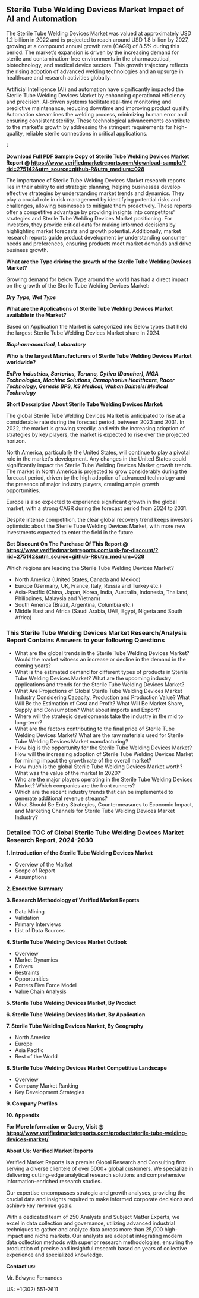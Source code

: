 <h2>Sterile Tube Welding Devices Market Impact of AI and Automation</h2><p>The Sterile Tube Welding Devices Market was valued at approximately USD 1.2 billion in 2022 and is projected to reach around USD 1.8 billion by 2027, growing at a compound annual growth rate (CAGR) of 8.5% during this period. The market’s expansion is driven by the increasing demand for sterile and contamination-free environments in the pharmaceutical, biotechnology, and medical device sectors. This growth trajectory reflects the rising adoption of advanced welding technologies and an upsurge in healthcare and research activities globally.</p><p>Artificial Intelligence (AI) and automation have significantly impacted the Sterile Tube Welding Devices Market by enhancing operational efficiency and precision. AI-driven systems facilitate real-time monitoring and predictive maintenance, reducing downtime and improving product quality. Automation streamlines the welding process, minimizing human error and ensuring consistent sterility. These technological advancements contribute to the market's growth by addressing the stringent requirements for high-quality, reliable sterile connections in critical applications.</p>t</p><p id="" class=""><strong>Download Full PDF Sample Copy of Sterile Tube Welding Devices Market Report @ <a href="https://www.verifiedmarketreports.com/download-sample/?rid=275142&utm_source=github-R&utm_medium=028" target="_blank">https://www.verifiedmarketreports.com/download-sample/?rid=275142&utm_source=github-R&utm_medium=028</a></strong></p><p>The importance of&nbsp;Sterile Tube Welding Devices Market research reports lies in their ability to aid strategic planning, helping businesses develop effective strategies by understanding market trends and dynamics. They play a crucial role in risk management by identifying potential risks and challenges, allowing businesses to mitigate them proactively. These reports offer a competitive advantage by providing insights into competitors' strategies and Sterile Tube Welding Devices Market positioning. For investors, they provide critical data for making informed decisions by highlighting market forecasts and growth potential. Additionally, market research reports guide product development by understanding consumer needs and preferences, ensuring products meet market demands and drive business growth.</p><p><strong>What are the&nbsp;Type driving the growth of the Sterile Tube Welding Devices Market?</strong></p><p id="" class="">Growing demand for below Type around the world has had a direct impact on the growth of the Sterile Tube Welding Devices Market:</p><em><strong>Dry Type, Wet Type</strong></em></p><strong>What are the&nbsp;Applications&nbsp;of Sterile Tube Welding Devices Market available in the Market?</strong></p><p id="" class="">Based on Application the Market is categorized into Below types that held the largest Sterile Tube Welding Devices Market share In 2024.</p><em><strong>Biopharmaceutical, Laboratory</strong></em></p><strong>Who is the largest Manufacturers of Sterile Tube Welding Devices Market worldwide?</strong></p><p><em><strong>EnPro Industries, Sartorius, Terumo, Cytiva (Danaher), MGA Technologies, Machine Solutions, Demophorius Healthcare, Racer Technology, Genesis BPS, KS Medical, Wuhan Baimeisi Medical Technology</strong></em></p><p id="" class=""><strong>Short Description About Sterile Tube Welding Devices Market:</strong></p><p>The global Sterile Tube Welding Devices Market is anticipated to rise at a considerable rate during the forecast period, between 2023 and 2031. In 2022, the market is growing steadily, and with the increasing adoption of strategies by key players, the market is expected to rise over the projected horizon.</p><p>North America, particularly the United States, will continue to play a pivotal role in the market's development. Any changes in the United States could significantly impact the Sterile Tube Welding Devices Market growth trends. The market in North America is projected to grow considerably during the forecast period, driven by the high adoption of advanced technology and the presence of major industry players, creating ample growth opportunities.</p><p>Europe is also expected to experience significant growth in the global market, with a strong CAGR during the forecast period from 2024 to 2031.</p><p>Despite intense competition, the clear global recovery trend keeps investors optimistic about the Sterile Tube Welding Devices Market, with more new investments expected to enter the field in the future.</p><p id="" class=""><strong>Get Discount On The Purchase Of This Report @ <a href="https://www.verifiedmarketreports.com/ask-for-discount/?rid=275142&utm_source=github-R&utm_medium=028" target="_blank">https://www.verifiedmarketreports.com/ask-for-discount/?rid=275142&utm_source=github-R&utm_medium=028</a></strong></p>Which regions are leading the Sterile Tube Welding Devices Market?</p><ul><li>North America (United States, Canada and Mexico)</li><li>Europe (Germany, UK, France, Italy, Russia and Turkey etc.)</li><li>Asia-Pacific (China, Japan, Korea, India, Australia, Indonesia, Thailand, Philippines, Malaysia and Vietnam)</li><li>South America (Brazil, Argentina, Columbia etc.)</li><li>Middle East and Africa (Saudi Arabia, UAE, Egypt, Nigeria and South Africa)</li></ul><h3 id="" class="">This Sterile Tube Welding Devices Market Research/Analysis Report Contains Answers to your following Questions</h3><ul><li>What are the global trends in the Sterile Tube Welding Devices Market? Would the market witness an increase or decline in the demand in the coming years?</li><li>What is the estimated demand for different types of products in Sterile Tube Welding Devices Market? What are the upcoming industry applications and trends for the Sterile Tube Welding Devices Market?</li><li>What Are Projections of Global Sterile Tube Welding Devices Market Industry Considering Capacity, Production and Production Value? What Will Be the Estimation of Cost and Profit? What Will Be Market Share, Supply and Consumption? What about imports and Export?</li><li>Where will the strategic developments take the industry in the mid to long-term?</li><li>What are the factors contributing to the final price of Sterile Tube Welding Devices Market? What are the raw materials used for Sterile Tube Welding Devices Market manufacturing?</li><li>How big is the opportunity for the Sterile Tube Welding Devices Market? How will the increasing adoption of Sterile Tube Welding Devices Market for mining impact the growth rate of the overall market?</li><li>How much is the global Sterile Tube Welding Devices Market worth? What was the value of the market In 2020?</li><li>Who are the major players operating in the Sterile Tube Welding Devices Market? Which companies are the front runners?</li><li>Which are the recent industry trends that can be implemented to generate additional revenue streams?</li><li>What Should Be Entry Strategies, Countermeasures to Economic Impact, and Marketing Channels for Sterile Tube Welding Devices Market Industry?</li></ul><h3 id="" class="">Detailed TOC of Global Sterile Tube Welding Devices Market Research Report, 2024-2030</h3><p id="" class=""><strong>1. Introduction of the Sterile Tube Welding Devices Market</strong></p><ul><li>Overview of the Market</li><li>Scope of Report</li><li>Assumptions</li></ul><p id="" class=""><strong>2. Executive Summary</strong></p><p id="" class=""><strong>3. Research Methodology of Verified Market Reports</strong></p><ul><li>Data Mining</li><li>Validation</li><li>Primary Interviews</li><li>List of Data Sources</li></ul><p id="" class=""><strong>4. Sterile Tube Welding Devices Market Outlook</strong></p><ul><li>Overview</li><li>Market Dynamics</li><li>Drivers</li><li>Restraints</li><li>Opportunities</li><li>Porters Five Force Model</li><li>Value Chain Analysis</li></ul><p id="" class=""><strong>5. Sterile Tube Welding Devices Market, By Product</strong></p><p id="" class=""><strong>6. Sterile Tube Welding Devices Market, By Application</strong></p><p id="" class=""><strong>7. Sterile Tube Welding Devices Market, By Geography</strong></p><ul><li>North America</li><li>Europe</li><li>Asia Pacific</li><li>Rest of the World</li></ul><p id="" class=""><strong>8. Sterile Tube Welding Devices Market Competitive Landscape</strong></p><ul><li>Overview</li><li>Company Market Ranking</li><li>Key Development Strategies</li></ul><p id="" class=""><strong>9. Company Profiles</strong></p><p id="" class=""><strong>10. Appendix</strong></p><p id="" class=""><strong>For More Information or Query, Visit @ <a href="https://www.verifiedmarketreports.com/product/sterile-tube-welding-devices-market/" target="_blank">https://www.verifiedmarketreports.com/product/sterile-tube-welding-devices-market/</a></strong></p><p id="" class=""><strong>About Us: Verified Market Reports</strong></p><p id="" class="">Verified Market Reports is a premier Global Research and Consulting firm serving a diverse clientele of over 5000+ global customers. We specialize in delivering cutting-edge analytical research solutions and comprehensive information-enriched research studies.</p><p id="" class="">Our expertise encompasses strategic and growth analyses, providing the crucial data and insights required to make informed corporate decisions and achieve key revenue goals.</p><p id="" class="">With a dedicated team of 250 Analysts and Subject Matter Experts, we excel in data collection and governance, utilizing advanced industrial techniques to gather and analyze data across more than 25,000 high-impact and niche markets. Our analysts are adept at integrating modern data collection methods with superior research methodologies, ensuring the production of precise and insightful research based on years of collective experience and specialized knowledge.</p><p id="" class=""><strong>Contact us:</strong></p><p id="" class="">Mr. Edwyne Fernandes</p><p id="" class="">US: +1(302) 551-2611</p>